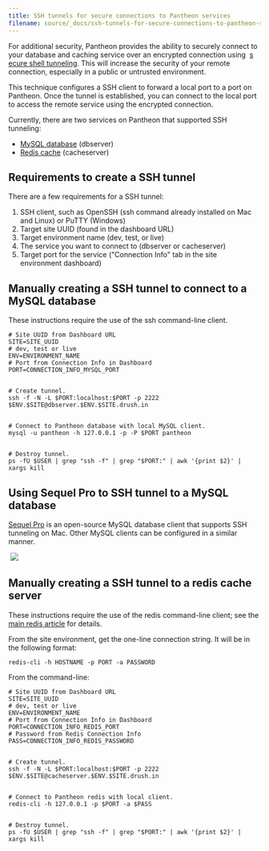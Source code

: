 ```yaml
---
title: SSH tunnels for secure connections to Pantheon services
filename: source/_docs/ssh-tunnels-for-secure-connections-to-pantheon-services.md
---
```


For additional security, Pantheon provides the ability to securely connect to your database and caching service over an encrypted connection using  [s](http://en.wikipedia.org/wiki/Tunneling_protocol#Secure_shell_tunneling) [ecure shell tunneling](http://en.wikipedia.org/wiki/Tunneling_protocol#Secure_shell_tunneling). This will increase the security of your remote connection, especially in a public or untrusted environment.  


This technique configures a SSH client to forward a local port to a port on Pantheon. Once the tunnel is established, you can connect to the local port to access the remote service using the encrypted connection.  


Currently, there are two services on Pantheon that supported SSH tunneling:

- [MySQL database](/documentation/advanced-topics/accessing-mysql-databases/) (dbserver)
- [Redis cache](/documentation/howto/redis-as-a-caching-backend/) (cacheserver)

## Requirements to create a SSH tunnel

There are a few requirements for a SSH tunnel:

1. SSH client, such as OpenSSH (ssh command already installed on Mac and Linux) or PuTTY (Windows)
2. Target site UUID (found in the dashboard URL)
3. Target environment name (dev, test, or live)
4. The service you want to connect to (dbserver or cacheserver)
5. Target port for the service ("Connection Info" tab in the site environment dashboard)

## Manually creating a SSH tunnel to connect to a MySQL database

These instructions require the use of the ssh command-line client.

    # Site UUID from Dashboard URL
    SITE=SITE_UUID
    # dev, test or live
    ENV=ENVIRONMENT_NAME
    # Port from Connection Info in Dashboard
    PORT=CONNECTION_INFO_MYSQL_PORT


    # Create tunnel.
    ssh -f -N -L $PORT:localhost:$PORT -p 2222 $ENV.$SITE@dbserver.$ENV.$SITE.drush.in


    # Connect to Pantheon database with local MySQL client.
    mysql -u pantheon -h 127.0.0.1 -p -P $PORT pantheon


    # Destroy tunnel.
    ps -fU $USER | grep "ssh -f" | grep "$PORT:" | awk '{print $2}' | xargs kill

## Using Sequel Pro to SSH tunnel to a MySQL database

[Sequel Pro](http://www.sequelpro.com/) is an open-source MySQL database client that supports SSH tunneling on Mac. Other MySQL clients can be configured in a similar manner.  


​ ![](https://pantheon-systems.desk.com/customer/portal/attachments/182510)

## Manually creating a SSH tunnel to a redis cache server

These instructions require the use of the redis command-line client; see the [main redis article](/documentation/howto/redis-as-a-caching-backend/#redis-cli) for details.  


From the site environment, get the one-line connection string. It will be in the following format:

    redis-cli -h HOSTNAME -p PORT -a PASSWORD

From the command-line:

    # Site UUID from Dashboard URL
    SITE=SITE_UUID
    # dev, test or live
    ENV=ENVIRONMENT_NAME
    # Port from Connection Info in Dashboard
    PORT=CONNECTION_INFO_REDIS_PORT
    # Password from Redis Connection Info
    PASS=CONNECTION_INFO_REDIS_PASSWORD


    # Create tunnel.
    ssh -f -N -L $PORT:localhost:$PORT -p 2222 $ENV.$SITE@cacheserver.$ENV.$SITE.drush.in


    # Connect to Pantheon redis with local client.
    redis-cli -h 127.0.0.1 -p $PORT -a $PASS


    # Destroy tunnel.
    ps -fU $USER | grep "ssh -f" | grep "$PORT:" | awk '{print $2}' | xargs kill
